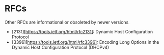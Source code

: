 # RFCs

Other RFCs are informational or obsoleted by newer versions.

* [2131][https://tools.ietf.org/html/rfc2131]: Dynamic Host Configuration Protocol
* [3396][https://tools.ietf.org/html/rfc3396]: Encoding Long Options in the Dynamic Host Configuration Protocol (DHCPv4)

